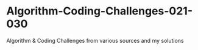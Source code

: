 # Algorithm-Coding-Challenges-021-030

Algorithm &amp; Coding Challenges from various sources and my solutions
